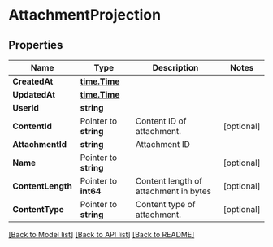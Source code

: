 # AttachmentProjection

## Properties

Name | Type | Description | Notes
------------ | ------------- | ------------- | -------------
**CreatedAt** | [**time.Time**](time.Time) |  | 
**UpdatedAt** | [**time.Time**](time.Time) |  | 
**UserId** | **string** |  | 
**ContentId** | Pointer to **string** | Content ID of attachment. | [optional] 
**AttachmentId** | **string** | Attachment ID | 
**Name** | Pointer to **string** |  | [optional] 
**ContentLength** | Pointer to **int64** | Content length of attachment in bytes | [optional] 
**ContentType** | Pointer to **string** | Content type of attachment. | [optional] 

[[Back to Model list]](../README#documentation-for-models) [[Back to API list]](../README#documentation-for-api-endpoints) [[Back to README]](../README)


